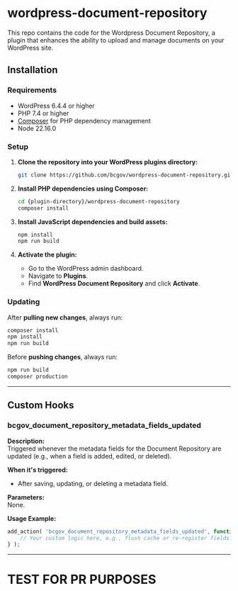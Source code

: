 # wordpress-document-repository
This repo contains the code for the Wordpress Document Repository, a plugin that enhances the ability to upload and manage documents on your WordPress site.

## Installation

### Requirements

- WordPress 6.4.4 or higher
- PHP 7.4 or higher
- [Composer](https://getcomposer.org/) for PHP dependency management
- Node 22.16.0

### Setup

1. **Clone the repository into your WordPress plugins directory:**

    ```sh
    git clone https://github.com/bcgov/wordpress-document-repository.git {plugin-directory}/wordpress-document-repository
    ```

2. **Install PHP dependencies using Composer:**

    ```sh
    cd {plugin-directory}/wordpress-document-repository
    composer install
    ```

3. **Install JavaScript dependencies and build assets:**

    ```sh
    npm install
    npm run build
    ```

4. **Activate the plugin:**
    - Go to the WordPress admin dashboard.
    - Navigate to **Plugins**.
    - Find **WordPress Document Repository** and click **Activate**.

### Updating

After **pulling new changes**, always run:

```sh
composer install
npm install
npm run build
```

Before **pushing changes**, always run:

```sh
npm run build
composer production
```
---
## Custom Hooks

### bcgov_document_repository_metadata_fields_updated

**Description:**  
Triggered whenever the metadata fields for the Document Repository are updated (e.g., when a field is added, edited, or deleted).

**When it's triggered:**  
- After saving, updating, or deleting a metadata field.

**Parameters:**  
None.

**Usage Example:**
```php
add_action( 'bcgov_document_repository_metadata_fields_updated', function() {
    // Your custom logic here, e.g., flush cache or re-register fields.
} );
```
---

# TEST FOR PR PURPOSES